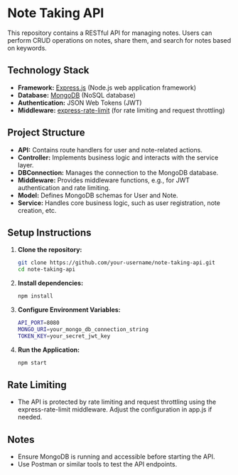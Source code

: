 # Note Taking API

This repository contains a RESTful API for managing notes. Users can perform CRUD operations on notes, share them, and search for notes based on keywords.

## Technology Stack

- **Framework:** [Express.js](https://expressjs.com/) (Node.js web application framework)
- **Database:** [MongoDB](https://www.mongodb.com/) (NoSQL database)
- **Authentication:** JSON Web Tokens (JWT)
- **Middleware:** [express-rate-limit](https://www.npmjs.com/package/express-rate-limit) (for rate limiting and request throttling)

## Project Structure

- **API:** Contains route handlers for user and note-related actions.
- **Controller:** Implements business logic and interacts with the service layer.
- **DBConnection:** Manages the connection to the MongoDB database.
- **Middleware:** Provides middleware functions, e.g., for JWT authentication and rate limiting.
- **Model:** Defines MongoDB schemas for User and Note.
- **Service:** Handles core business logic, such as user registration, note creation, etc.

## Setup Instructions

1. **Clone the repository:**

   ```bash
   git clone https://github.com/your-username/note-taking-api.git
   cd note-taking-api

1. **Install dependencies:**
    ```bash
   npm install

1. **Configure Environment Variables:**
    ```bash
   API_PORT=8080
    MONGO_URI=your_mongo_db_connection_string
    TOKEN_KEY=your_secret_jwt_key

1. **Run the Application:**
    ```bash
   npm start


## Rate Limiting
- The API is protected by rate limiting and request throttling using the express-rate-limit middleware. Adjust the configuration in app.js if needed.

## Notes
- Ensure MongoDB is running and accessible before starting the API.
- Use Postman or similar tools to test the API endpoints.
